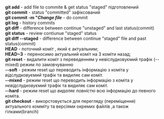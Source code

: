 __git add__ - add file to commite & get status "staged" підготовлений 
<br>
**git commit** - status "committed" зафіксований
<br>
**git commit -m "_Change file_** - do commit 
<br>
**git log** - history commits
<br>
__git diff__ - difference between continue "unstaged" and last status(commit)
<br>
**git status** - review contiunue  "staged" status
<br>
__git diff --staged__ - difference between continue "staged" file and past status(commit)
<br>
 **HEAD** - поточний коміт , який є актуальним;
 <br>
 **HEAD~3** - переносимо актуальний коміт на 3 коміти назад;
 <br>
 **git reset** - видалити коміт з переведенням у невіслудковуємий трафік (--mixed) режим по замовчуванню
 <br>
 **--soft** - режим reset що переводить інформацію з коміта у _відслудковуємий_ трафік та видиляє сам коміт.
 <br>
**--mixed** - режим reset що переводить інформацію з коміта у _невідслудковуємий_ трафік та видиляє сам коміт.
<br>
**--hard** - режим reset що _видаляє повністю_  всю інформацію до певного коміта.
<br>
__git checkout__ - викорстовується для перегляду (переміщення) актуального комміту та версіями окремих файлів ,а також гілками(branch)